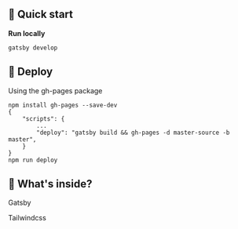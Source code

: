 ## 🚀 Quick start

**Run locally**

```shell
gatsby develop
```

## 💫 Deploy

Using the gh-pages package

```shell
npm install gh-pages --save-dev
{
    "scripts": {
        ...
        "deploy": "gatsby build && gh-pages -d master-source -b master",
    }
}
npm run deploy
```

## 🧐 What's inside?

Gatsby

Tailwindcss

